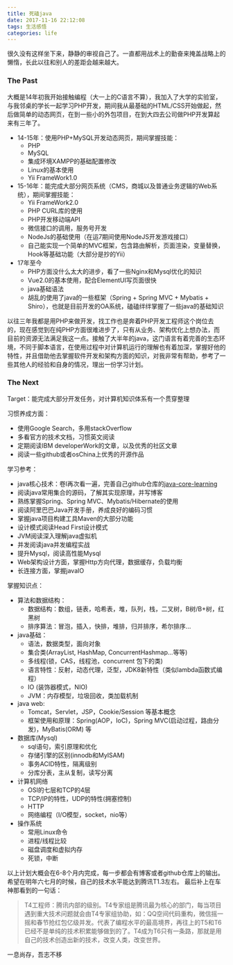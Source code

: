 ```yaml
---
title: 死磕java
date: 2017-11-16 22:12:08
tags: 生活感悟
categories: life
---
```

很久没有这样坐下来，静静的审视自己了。一直都用战术上的勤奋来掩盖战略上的懒惰，长此以往和别人的差距会越来越大。

### The Past
大概是14年初我开始接触编程（大一上的C语言不算），我加入了大学的实验室，与我邻桌的学长一起学习PHP开发，期间我从最基础的HTML/CSS开始做起，然后做简单的动态网页，在到一些小的外包项目，在到大四去公司做PHP开发算起来有三年了。
- 14-15年：使用PHP+MySQL开发动态网页，期间掌握技能：
    - PHP
    - MySQL
    - 集成环境XAMPP的基础配置修改
    - Linux的基本使用
    - Yii FrameWork1.0
- 15-16年：能完成大部分网页系统（CMS，商城以及普通业务逻辑的Web系统），期间掌握技能：
    - Yii FrameWork2.0
    - PHP CURL库的使用
    - PHP开发移动端API
    - 微信接口的调用，服务号开发
    - NodeJs的基础使用（在运7期间使用NodeJS开发游戏接口）
    - 自己能实现一个简单的MVC框架，包含路由解析，页面渲染，变量替换，Hook等基础功能（大部分是抄的Yii）
- 17年至今
    - PHP方面没什么太大的进步，看了一些Nginx和Mysql优化的知识
    - Vue2.0的基本使用，配合ElementUI写页面很快
    - java基础语法
    - 胡乱的使用了java的一些框架（Spring + Spring MVC + Mybatis + Shiro），也就是目前开发的OA系统，磕磕绊绊掌握了一些java的基础知识
    
以往三年我都是用PHP来做开发，找工作也是奔着PHP开发工程师这个岗位去的，现在感觉到在纯PHP方面很难进步了，只有从业务、架构优化上想办法，而目前的资源无法满足我这一点。接触了大半年的java，这门语言有着完善的生态环境，不同于脚本语言，在使用过程中对计算机运行的理解也有着加深，掌握好他的特性，并且借助他去掌握软件开发和架构方面的知识，对我非常有帮助，参考了一些其他人的经验和自身的情况，理出一份学习计划。

### The Next
Target：能完成大部分开发任务，对计算机知识体系有一个贯穿整理

习惯养成方面：
- 使用Google Search，多用stackOverflow
- 多看官方的技术文档，习惯英文阅读
- 定期阅读IBM developerWork的文章，以及优秀的社区文章
- 阅读一些github或者osChina上优秀的开源作品

学习参考：
- java核心技术：卷I再次看一遍，完善自己github仓库的[java-core-learning](https://github.com/haobinaa/java-core-learn)
- 阅读java常用集合的源码，了解其实现原理，并写博客
- 熟练掌握Spring、Spring MVC、Mybatis/Hibernate的使用
- 阅读阿里巴巴Java开发手册，养成良好的编码习惯
- 掌握java项目构建工具Maven的大部分功能
- 设计模式阅读Head First设计模式
- JVM阅读深入理解java虚拟机
- 并发阅读java并发编程实战
- 提升Mysql，阅读高性能Mysql
- Web架构设计方面，掌握Http方向代理，数据缓存，负载均衡
- 长连接方面，掌握javaIO


掌握知识点：
- 算法和数据结构：
    - 数据结构：数组，链表，哈希表，堆，队列，栈，二叉树，B树/B+树，红黑树
    - 排序算法：冒泡，插入，快排，堆排，归并排序，希尔排序...
- java基础：
    - 语法，数据类型，面向对象
    - 集合类(ArrayList, HashMap, ConcurrentHashmap…等等)
    - 多线程(锁，CAS，线程池，concurrent 包下的类)
    - 语言特性：反射，动态代理，泛型，JDK8新特性（类似lambda函数式编程）
    - IO (装饰器模式，NIO)
    - JVM：内存模型，垃圾回收，类加载机制
- java web:
     - Tomcat，Servlet，JSP，Cookie/Session 等基本概念
    - 框架使用和原理：Spring(AOP，IoC)，Spring MVC(启动过程，路由分发)，MyBatis(ORM) 等
 - 数据库(Mysql)
    - sql语句，索引原理和优化
    - 存储引擎的区别(innodb和MyISAM)
    - 事务ACID特性，隔离级别
    - 分库分表，主从复制，读写分离
- 计算机网络
    - OSI的七层和TCP的4层
    - TCP/IP的特性，UDP的特性(拥塞控制)
    - HTTP
    - 网络编程（I/O模型，socket，nio等）
- 操作系统
    - 常用Linux命令
    - 进程/线程比较
    - 磁盘调度和虚拟内存
    - 死锁，中断
  
以上计划大概会在6-8个月内完成，每一步都会有博客或者github仓库上的输出。希望在明年六七月的时候，自己的技术水平能达到腾讯T1.3左右。
最后补上在车神那看到的一句话：
>T4工程师：腾讯内部的级别。T4专家组是腾讯最为核心的部门，每当项目遇到重大技术问题就会由T4专家组协助，如：QQ空间代码重构，微信摇一摇和春节抢红包亿级并发。代表了编程水平的最高境界，再往上的T5和T6已经不是单纯的技术积累能够做到的了。T4成为T6只有一条路，那就是用自己的技术创造出新的技术，改变人类，改变世界。

一息尚存，吾志不移
